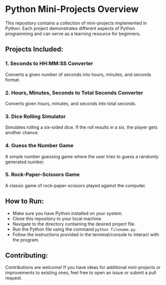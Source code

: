 # Python Mini-Projects Overview

This repository contains a collection of mini-projects implemented in Python. Each project demonstrates different aspects of Python programming and can serve as a learning resource for beginners.

## Projects Included:

### 1. Seconds to HH:MM:SS Converter
Converts a given number of seconds into hours, minutes, and seconds format.

### 2. Hours, Minutes, Seconds to Total Seconds Converter
 Converts given hours, minutes, and seconds into total seconds.

### 3. Dice Rolling Simulator
Simulates rolling a six-sided dice. If the roll results in a six, the player gets another chance.

### 4. Guess the Number Game
A simple number guessing game where the user tries to guess a randomly generated number.

### 5. Rock-Paper-Scissors Game
A classic game of rock-paper-scissors played against the computer.

## How to Run:
- Make sure you have Python installed on your system.
- Clone this repository to your local machine.
- Navigate to the directory containing the desired project file.
- Run the Python file using the command `python filename.py`.
- Follow the instructions provided in the terminal/console to interact with the program.

## Contributing:
Contributions are welcome! If you have ideas for additional mini-projects or improvements to existing ones, feel free to open an issue or submit a pull request.

